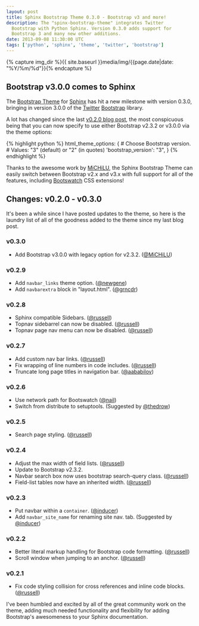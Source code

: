 ```yaml
---
layout: post
title: Sphinx Bootstrap Theme 0.3.0 - Bootstrap v3 and more!
description: The "spinx-bootstrap-theme" integrates Twitter
  Bootstrap with Python Sphinx. Version 0.3.0 adds support for
  Bootstrap 3 and many new other additions.
date: 2013-09-08 11:30:00 UTC
tags: ['python', 'sphinx', 'theme', 'twitter', 'bootstrap']
---
```

{% capture img_dir %}{{ site.baseurl }}media/img/{{page.date|date: "%Y/%m/%d"}}{% endcapture %}

## Bootstrap v3.0.0 comes to Sphinx

The [Bootstrap Theme][sbt_gh] for [Sphinx][sphinx] has hit a new milestone with
version 0.3.0, bringing in version 3.0.0 of the [Twitter][twitter]
[Bootstrap][bootstrap] library.

A lot has changed since the last [v0.2.0 blog post][v0.2.0_post], the most
conspicuous being that you can now specify to use either Bootstrap v2.3.2
or v3.0.0 via the theme options:

{% highlight python %}
html_theme_options: {
    # Choose Bootstrap version.
    # Values: "3" (default) or "2" (in quotes)
    'bootstrap_version': "3",
}
{% endhighlight %}

Thanks to the awesome work by [MiCHiLU](https://github.com/MiCHiLU), the
Sphinx Bootstrap Theme can easily switch between Bootstrap v2.x and v3.x
with full support for all of the features, including
[Bootswatch][bootswatch] CSS extensions!

<!-- more start -->

## Changes: v0.2.0 - v0.3.0

It's been a while since I have posted updates to the theme, so here is the
laundry list of all of the goodness added to the theme since my last blog
post.

### v0.3.0
* Add Bootstrap v3.0.0 with legacy option for v2.3.2. ([@MiCHiLU][@MiCHiLU])

### v0.2.9
* Add `navbar_links` theme option. ([@newgene][@newgene])
* Add `navbarextra` block in "layout.html". ([@grncdr][@grncdr])

### v0.2.8
* Sphinx compatible Sidebars. ([@russell][@russell])
* Topnav sidebarrel can now be disabled. ([@russell][@russell])
* Topnav page nav menu can now be disabled. ([@russell][@russell])

### v0.2.7
* Add custom nav bar links. ([@russell][@russell])
* Fix wrapping of line numbers in code includes. ([@russell][@russell])
* Truncate long page titles in navigation bar. ([@aababilov][@aababilov])

### v0.2.6
* Use network path for Bootswatch ([@nail][@nail])
* Switch from distribute to setuptools. (Suggested by [@thedrow][@thedrow])

### v0.2.5
* Search page styling. ([@russell][@russell])

### v0.2.4
* Adjust the max width of field lists. ([@russell][@russell])
* Update to Bootstrap v2.3.2.
* Navbar search box now uses bootstrap search-query class. ([@russell][@russell])
* Field-list tables now have an inherited width. ([@russell][@russell])

### v0.2.3
* Put navbar within a `container`. ([@inducer][@inducer])
* Add `navbar_site_name` for renaming site nav. tab. (Suggested by [@inducer][@inducer])

### v0.2.2
* Better literal markup handling for Bootstrap code formatting. ([@russell][@russell])
* Scroll window when jumping to an anchor. ([@russell][@russell])

### v0.2.1
* Fix code styling collision for cross references and inline code blocks.
  ([@russell][@russell])

I've been humbled and excited by all of the great community work on the theme,
adding much needed functionality and flexibility for adding Bootstrap's
awesomeness to your Sphinx documentation.

[bootstrap]: http://twitter.github.com/bootstrap/
[bootswatch]: http://bootswatch.com/
[python]: http://python.org/
[sphinx]: http://sphinx.pocoo.org/
[twitter]: https://twitter.com/
[sbt_demo]: http://ryan-roemer.github.com/sphinx-bootstrap-theme
[sbt_demo_cfg]: https://github.com/ryan-roemer/sphinx-bootstrap-theme/blob/master/demo/source/conf.py
[sbt_demo_readme]: http://ryan-roemer.github.com/sphinx-bootstrap-theme/README.html
[sbt_pypi]: http://pypi.python.org/pypi/sphinx-bootstrap-theme/0.2.0
[sbt_gh]: https://github.com/ryan-roemer/sphinx-bootstrap-theme
[v0.2.0_post]: /2013/04/10/sphinx-bootstrap-theme-bootswatch.html

[@aababilov]: https://github.com/aababilov
[@grncdr]: https://github.com/grncdr
[@inducer]: https://github.com/inducer
[@MiCHiLU]: https://github.com/MiCHiLU
[@nail]: https://github.com/nail
[@newgene]: https://github.com/newgene
[@oscarcp]: https://github.com/oscarcp
[@russell]: https://github.com/russell
[@thedrow]: https://github.com/thedrow
[@zyga]: https://github.com/zyga

<!-- more end -->
